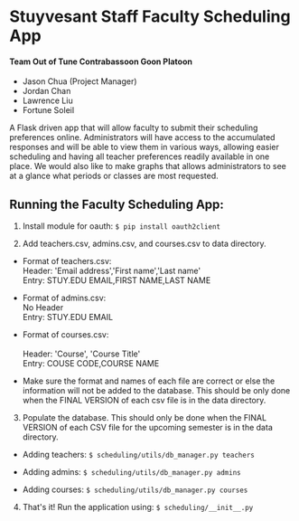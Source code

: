 # Stuyvesant Staff Faculty Scheduling App

#### Team  Out of Tune Contrabassoon Goon Platoon
- Jason Chua (Project Manager)
- Jordan Chan
- Lawrence Liu
- Fortune Soleil

A Flask driven app that will allow faculty to submit their scheduling preferences online. Administrators will have access to the accumulated responses and will be able to view them in various ways, allowing easier scheduling and having all teacher preferences readily available in one place. We would also like to make graphs that allows administrators to see at a glance what periods or classes are most requested.

## Running the Faculty Scheduling App:
1) Install module for oauth: `$ pip install oauth2client`

2) Add teachers.csv, admins.csv, and courses.csv to data directory.

- Format of teachers.csv:<br />
  Header: 'Email address','First name','Last name'<br />
  Entry:   STUY.EDU EMAIL,FIRST NAME,LAST NAME
  
- Format of admins.csv:<br />
  No Header<br />
  Entry: STUY.EDU EMAIL
  
- Format of courses.csv:<br />  
  Header: 'Course', 'Course Title'<br />
  Entry:   COUSE CODE,COURSE NAME<br />
- Make sure the format and names of each file are correct or else the information will not be added to the database. This should be only  done when the FINAL VERSION of each csv file is in the data directory.

3) Populate the database. This should only be done when the FINAL VERSION of each CSV file for the upcoming semester is in the data directory.

- Adding teachers: `$ scheduling/utils/db_manager.py teachers`

- Adding admins: `$ scheduling/utils/db_manager.py admins`

- Adding courses: `$ scheduling/utils/db_manager.py courses`

4) That's it! Run the application using: `$ scheduling/__init__.py`
